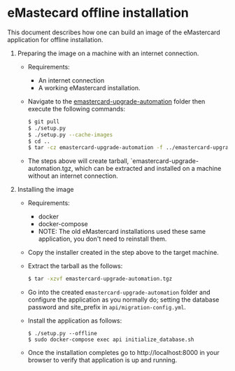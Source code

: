 # eMastecard offline installation

This document describes how one can build an image of the eMastercard
application for offline installation.

1. Preparing the image on a machine with an internet connection.
    - Requirements:
        - An internet connection
        - A working eMastercard installation.
    - Navigate to the [emastercard-upgrade-automation](https://github.com/HISMalawi/emastercard-upgrade-automation) folder then execute the following commands:

        ```bash
        $ git pull
        $ ./setup.py
        $ ./setup.py --cache-images
        $ cd ..
        $ tar -cz emastercard-upgrade-automation -f ../emastercard-upgrade-automation.tgz
        ```
    - The steps above will create tarball, `emastercard-upgrade-automation.tgz,
      which can be extracted and installed on a machine without an internet connection.

2. Installing the image
    - Requirements:
        - docker
        - docker-compose
        - NOTE: The old eMastercard installations used these same application, you
          don't need to reinstall them.
    - Copy the installer created in the step above to the target machine.
    - Extract the tarball as the follows:

        ```bash
        $ tar -xzvf emastercard-upgrade-automation.tgz
        ```

    - Go into the created `emastercard-upgrade-automation` folder and configure the
      application as you normally do; setting the database password and site_prefix
      in `api/migration-config.yml`.

    - Install the application as follows:
        ```
        $ ./setup.py --offline
        $ sudo docker-compose exec api initialize_database.sh
        ```

    - Once the installation completes go to http://localhost:8000 in your browser to
      verify that application is up and running.
    
